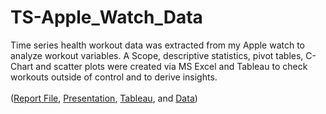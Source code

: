 # TS-Apple_Watch_Data
Time series health workout data was extracted from my Apple watch to analyze workout variables. A Scope, descriptive statistics, pivot tables, C-Chart and scatter plots were created via MS Excel and Tableau to check workouts outside of control and to derive insights.
<br/>  
([Report File](SCMA677_Time_Series.pdf), [Presentation](Bryce_Bowles_TimeSeries.pdf), [Tableau](Time_Series.twb), and [Data](allWorkouts.xlsx))
